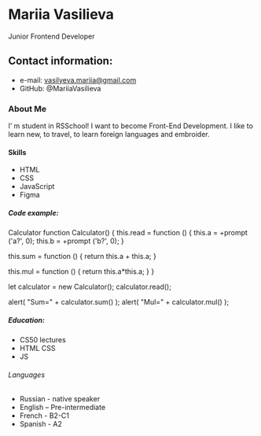 # Mariia Vasilieva
Junior Frontend Developer
## Contact information:

* e-mail: vasilyeva.mariia@gmail.com
* GitHub: @MariiaVasilieva
### About Me
I’ m student in RSSchool! I want to become Front-End Development.
I like to learn new, to travel, to learn foreign languages and embroider.

#### Skills
- HTML 
- CSS 
- JavaScript 
- Figma
##### Code example:
Calculator
function Calculator() {
 this.read = function () {
   this.a = +prompt ('a?', 0);
   this.b = +prompt ('b?', 0);
 }

 this.sum = function () {
   return this.a + this.a;
 }

 this.mul = function () {
   return this.a*this.a;
 }
}

let calculator = new Calculator();
calculator.read();

alert( "Sum=" + calculator.sum() );
alert( "Mul=" + calculator.mul() );
##### Education:
-	CS50 lectures
-	HTML CSS
-	JS

###### Languages
-	Russian - native speaker
- English – Pre-intermediate
- French - B2-C1
- Spanish - A2
